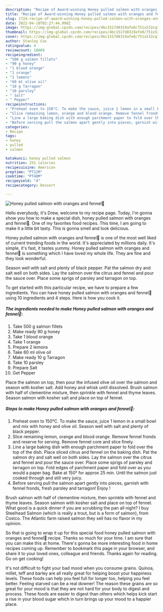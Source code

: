 ```yaml
---
description: "Recipe of Award-winning Honey pulled salmon with oranges and fennel🧡"
title: "Recipe of Award-winning Honey pulled salmon with oranges and fennel🧡"
slug: 1724-recipe-of-award-winning-honey-pulled-salmon-with-oranges-and-fennel
date: 2022-04-18T02:27:44.998Z
image: https://img-global.cpcdn.com/recipes/4bc1517d8319afe0/751x532cq70/honey-pulled-salmon-with-oranges-and-fennel🧡-recipe-main-photo.jpg
thumbnail: https://img-global.cpcdn.com/recipes/4bc1517d8319afe0/751x532cq70/honey-pulled-salmon-with-oranges-and-fennel🧡-recipe-main-photo.jpg
cover: https://img-global.cpcdn.com/recipes/4bc1517d8319afe0/751x532cq70/honey-pulled-salmon-with-oranges-and-fennel🧡-recipe-main-photo.jpg
author: Stanley Cox
ratingvalue: 4
reviewcount: 18669
recipeingredient:
- "500 g salmon fillets"
- "90 g honey"
- "1 blood orange"
- "1 orange"
- "2 lemons"
- "60 ml olive oil"
- "10 g Tarragon"
- "10 parsley"
- " Salt"
- " Pepper"
recipeinstructions:
- "Preheat oven to 150°C. To make the sauce, juice 1 lemon in a small bowl and mix with honey and olive oil. Season well with salt and plenty of black pepper."
- "Slice remaining lemon, orange and blood orange. Remove fennel fronds and reserve for serving. Remove fennel core and slice finely."
- "Line a large baking dish with enough parchment paper to fold over the top of the dish. Place sliced citrus and fennel on the baking dish. Pat the salmon dry and salt well on both sides. Lay the salmon over the citrus and fennel and pour the sauce over. Place some sprigs of parsley and tarragon on top. Fold edges of parchment paper and fold over as you would a paper bag. Bake at 150° for approx 25 min. Until the salmon just cooked through and still very juicy."
- "Before serving pull the salmon apart gently into pieces, garnish with fennel fronds, fresh parsley and tarragon! Enjoy !"
categories:
- Recipe
tags:
- honey
- pulled
- salmon

katakunci: honey pulled salmon 
nutrition: 251 calories
recipecuisine: American
preptime: "PT12M"
cooktime: "PT48M"
recipeyield: "4"
recipecategory: Dessert

---
```



![Honey pulled salmon with oranges and fennel🧡](https://img-global.cpcdn.com/recipes/4bc1517d8319afe0/751x532cq70/honey-pulled-salmon-with-oranges-and-fennel🧡-recipe-main-photo.jpg)

Hello everybody, it's Drew, welcome to my recipe page. Today, I'm gonna show you how to make a special dish, honey pulled salmon with oranges and fennel🧡. One of my favorites food recipes. This time, I am going to make it a little bit tasty. This is gonna smell and look delicious.

Honey pulled salmon with oranges and fennel🧡 is one of the most well liked of current trending foods in the world. It's appreciated by millions daily. It's simple, it's fast, it tastes yummy. Honey pulled salmon with oranges and fennel🧡 is something which I have loved my whole life. They are fine and they look wonderful.

Season well with salt and plenty of black pepper. Pat the salmon dry and salt well on both sides. Lay the salmon over the citrus and fennel and pour the sauce over. Place some sprigs of parsley and tarragon on top.


To get started with this particular recipe, we have to prepare a few ingredients. You can have honey pulled salmon with oranges and fennel🧡 using 10 ingredients and 4 steps. Here is how you cook it.

<!--inarticleads1-->

##### The ingredients needed to make Honey pulled salmon with oranges and fennel🧡:

1. Take 500 g salmon fillets
1. Make ready 90 g honey
1. Take 1 blood orange
1. Take 1 orange
1. Prepare 2 lemons
1. Take 60 ml olive oil
1. Make ready 10 g Tarragon
1. Take 10 parsley
1. Prepare  Salt
1. Get  Pepper


Place the salmon on top, then pour the infused olive oil over the salmon and season with kosher salt. Add honey and whisk until dissolved. Brush salmon with half of clementine mixture, then sprinkle with fennel and thyme leaves. Season salmon with kosher salt and place on top of fennel. 

<!--inarticleads2-->

##### Steps to make Honey pulled salmon with oranges and fennel🧡:

1. Preheat oven to 150°C. To make the sauce, juice 1 lemon in a small bowl and mix with honey and olive oil. Season well with salt and plenty of black pepper.
1. Slice remaining lemon, orange and blood orange. Remove fennel fronds and reserve for serving. Remove fennel core and slice finely.
1. Line a large baking dish with enough parchment paper to fold over the top of the dish. Place sliced citrus and fennel on the baking dish. Pat the salmon dry and salt well on both sides. Lay the salmon over the citrus and fennel and pour the sauce over. Place some sprigs of parsley and tarragon on top. Fold edges of parchment paper and fold over as you would a paper bag. Bake at 150° for approx 25 min. Until the salmon just cooked through and still very juicy.
1. Before serving pull the salmon apart gently into pieces, garnish with fennel fronds, fresh parsley and tarragon! Enjoy !


Brush salmon with half of clementine mixture, then sprinkle with fennel and thyme leaves. Season salmon with kosher salt and place on top of fennel. What good is a quick dinner if you are scrubbing the pan all night? I buy Steelhead Salmon (which is really a trout, but is a form of salmon), from Costco. The Atlantic farm raised salmon they sell has no flavor in my opinion. 

So that is going to wrap it up for this special food honey pulled salmon with oranges and fennel🧡 recipe. Thanks so much for your time. I am sure that you can make this at home. There's gonna be more interesting food in home recipes coming up. Remember to bookmark this page in your browser, and share it to your loved ones, colleague and friends. Thanks again for reading. Go on get cooking!

It's not difficult to fight your bad mood when you consume grains. Quinoa, millet, teff and barley are all really great for helping boost your happiness levels. These foods can help you feel full for longer too, helping you feel better. Feeling starved can be a real downer! The reason these grains are so great for your mood is that they are not hard for your body to digest and process. These foods are easier to digest than others which helps kick start a rise in your blood sugar which in turn brings up your mood to a happier place.

